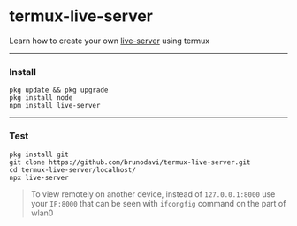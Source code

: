 
# termux-live-server
Learn how to create your own [live-server](https://github.com/tapio/live-server) using termux

---

### Install
    pkg update && pkg upgrade
    pkg install node
    npm install live-server

---

### Test
    pkg install git
    git clone https://github.com/brunodavi/termux-live-server.git
    cd termux-live-server/localhost/
    npx live-server

> To view remotely on another device, instead of `127.0.0.1:8000`
> use your `IP:8000` that can be seen with `ifcongfig` command 
> on the part of wlan0

